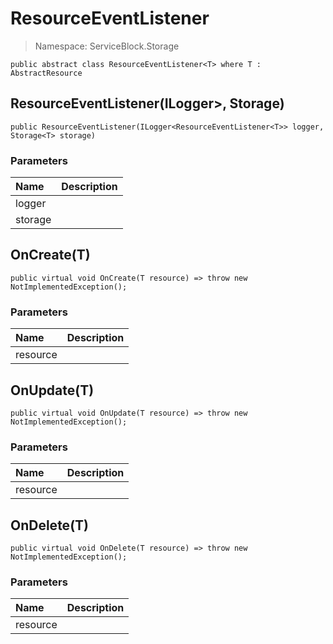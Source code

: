 # ResourceEventListener

> Namespace: ServiceBlock.Storage

```text
public abstract class ResourceEventListener<T> where T : AbstractResource
```

## ResourceEventListener\(ILogger&gt;, Storage\)

```text
public ResourceEventListener(ILogger<ResourceEventListener<T>> logger, Storage<T> storage)
```

### Parameters

| Name | Description |
| :--- | :--- |
| logger |  |
| storage |  |

## OnCreate\(T\)

```text
public virtual void OnCreate(T resource) => throw new NotImplementedException();
```

### Parameters

| Name | Description |
| :--- | :--- |
| resource |  |

## OnUpdate\(T\)

```text
public virtual void OnUpdate(T resource) => throw new NotImplementedException();
```

### Parameters

| Name | Description |
| :--- | :--- |
| resource |  |

## OnDelete\(T\)

```text
public virtual void OnDelete(T resource) => throw new NotImplementedException();
```

### Parameters

| Name | Description |
| :--- | :--- |
| resource |  |

